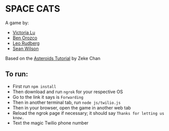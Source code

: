 # SPACE CATS
A game by:
* [Victoria Lu](https://github.com/torialulu)
* [Ben Orozco](https://github.com/bexoro)
* [Leo Rudberg](https://github.com/LOZORD)
* [Sean Wilson](https://github.com/spwilson2)

Based on the [Asteroids Tutorial](http://www.zekechan.net/asteroids-html5-game-tutorial-1/) by Zeke Chan

## To run:

* First run `npm install`
* Then download and run `ngrok` for your respective OS
* Go to the link it says is `Forwarding`
* Then in another terminal tab, run `node js/twilio.js`
* Then in your browser, open the game in another web tab
* Reload the ngrok page if necessary; it should say `Thanks for letting us know.`
* Text the magic Twilio phone number

